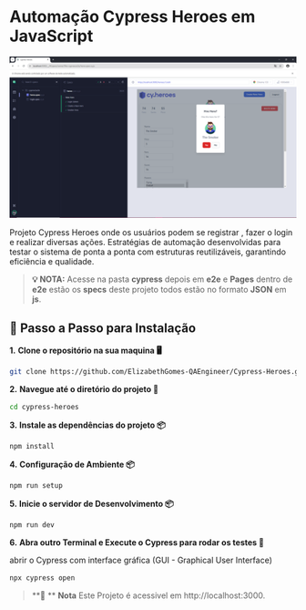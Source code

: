 # Automação Cypress Heroes em JavaScript 

![Texto alternativo](cypressHeroes.png)



Projeto Cypress Heroes onde os usuários podem se registrar , fazer o login e realizar diversas ações. 
Estratégias de automação desenvolvidas para testar o sistema de ponta a ponta  com estruturas reutilizáveis, garantindo eficiência e qualidade.

> **💡 NOTA:**
> Acesse na pasta **cypress** depois em **e2e** e **Pages** dentro de **e2e** estão os **specs** deste projeto todos estão no formato **JSON** em **js**.
>  

## 📝 Passo a Passo para Instalação




**1.** **Clone o repositório na sua maquina 🖥️**

```bash
git clone https://github.com/ElizabethGomes-QAEngineer/Cypress-Heroes.git
```

**2.** **Navegue até o diretório do projeto 📂**

```bash
cd cypress-heroes
````

**3.** **Instale as dependências do projeto 📦**

```bash
npm install 
```

**4.** **Configuração de Ambiente 📦**

```bash
npm run setup
```

**5.** **Inicie o servidor de Desenvolvimento 📦**

```bash
npm run dev
```

**6.** **Abra outro Terminal e Execute o Cypress para rodar os testes 🚀**

abrir o Cypress com interface gráfica (GUI - Graphical User Interface)

```bash
npx cypress open
````




>
>**📜 ** **Nota** Este Projeto é acessivel em http://localhost:3000.
>
